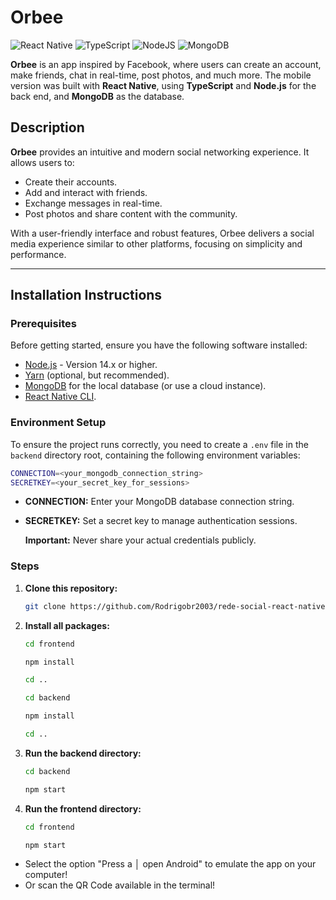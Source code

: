 # Orbee

![React Native](https://img.shields.io/badge/react_native-%2320232a.svg?style=for-the-badge&logo=react&logoColor=%2361DAFB) ![TypeScript](https://img.shields.io/badge/typescript-%23007ACC.svg?style=for-the-badge&logo=typescript&logoColor=white) ![NodeJS](https://img.shields.io/badge/node.js-6DA55F?style=for-the-badge&logo=node.js&logoColor=white) ![MongoDB](https://img.shields.io/badge/MongoDB-%234ea94b.svg?style=for-the-badge&logo=mongodb&logoColor=white)

**Orbee** is an app inspired by Facebook, where users can create an account, make friends, chat in real-time, post photos, and much more. The mobile version was built with **React Native**, using **TypeScript** and **Node.js** for the back end, and **MongoDB** as the database.

## Description

**Orbee** provides an intuitive and modern social networking experience. It allows users to:

- Create their accounts.
- Add and interact with friends.
- Exchange messages in real-time.
- Post photos and share content with the community.

With a user-friendly interface and robust features, Orbee delivers a social media experience similar to other platforms, focusing on simplicity and performance.

---

## Installation Instructions

### Prerequisites

Before getting started, ensure you have the following software installed:

- [Node.js](https://nodejs.org/en/) - Version 14.x or higher.
- [Yarn](https://classic.yarnpkg.com/en/docs/install/) (optional, but recommended).
- [MongoDB](https://www.mongodb.com/try/download/community) for the local database (or use a cloud instance).
- [React Native CLI](https://reactnative.dev/docs/environment-setup).

### Environment Setup
To ensure the project runs correctly, you need to create a `.env` file in the `backend` directory root, containing the following environment variables:

   ```bash
   CONNECTION=<your_mongodb_connection_string>
   SECRETKEY=<your_secret_key_for_sessions>
   ```
- **CONNECTION:** Enter your MongoDB database connection string.
- **SECRETKEY:** Set a secret key to manage authentication sessions.

  **Important:** Never share your actual credentials publicly.

### Steps

1. **Clone this repository:**

   ```bash
   git clone https://github.com/Rodrigobr2003/rede-social-react-native.git
   ```

2. **Install all packages:**

   ```bash
   cd frontend

   npm install

   cd ..

   cd backend
   
   npm install

   cd ..
   ```

3. **Run the backend directory:**

   ```bash
   cd backend

   npm start
   ```

4. **Run the frontend directory:**

   ```bash
   cd frontend

   npm start
   ```

  - Select the option "Press a │ open Android" to emulate the app on your computer!
  - Or scan the QR Code available in the terminal!
